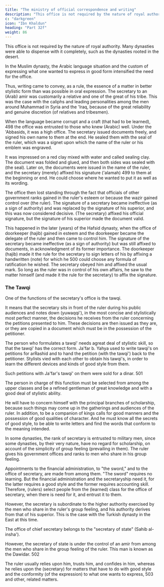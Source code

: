 ```yaml
---
title: "The ministry of official correspondence and writing"
description: "This office is not required by the nature of royal authority. Many dynasties were able to dispense with it completely, such as the dynasties rooted in the desert"
c: "darkgreen"
icon: "Ibn Khaldun"
heading: "Part 32f"
weight: 86
---
```




<!-- ### The ministry (diwan) of (official) correspondence and writing  -->

This office is not required by the nature of royal authority. Many dynasties were able to dispense with it completely, such as the dynasties rooted in the desert<!-- and which were not affected by the refinements of sedentary culture and high development of the crafts -->.

In the Muslim dynasty, the Arabic language situation and the custom of expressing what one wanted to express in good form intensified the need for the office. 

Thus, writing came to convey, as a rule, the essence of a matter in better stylistic form than was possible in oral expression. The secretary to an (Arab) amir was customarily a relative and one of the great of his tribe. This was the case with the caliphs and leading personalities among the men around Muhammad in Syria and the 'Iraq, because of the great reliability and genuine discretion (of relatives and tribesmen).

When the language became corrupt and a craft (that had to be learned), 498 the office was entrusted to those who knew (Arabic) well. Under the 'Abbasids, it was a high office. The secretary issued documents freely, and signed his own name to them at the end. He sealed them with the seal of the ruler, which was a signet upon which the name of the ruler or his emblem was engraved. 

It was impressed on a red clay mixed with water and called sealing clay. The document was folded and
glued, and then both sides was sealed with (the seal). Later on, the documents were
issued in the name of the ruler, and the secretary (merely) affixed his signature
('alamah) 499 to them at the beginning or end. He could choose where he wanted to
put it as well as its wording.

The office then lost standing through the fact that officials of other government ranks gained in the ruler's esteem or because the wazir gained control over (the ruler). The signature of a secretary became ineffective (as a sign of authority) and was replaced by the signature of his superior, and this was now considered decisive. (The secretary) affixed his official signature, but the signature of his superior made the document valid. 

This happened in the later (years) of the Hafsid dynasty, when the office of doorkeeper (hajib) gained in esteem and the doorkeeper became the delegate of the ruler and then came to control him. The signature of the secretary became ineffective (as a sign of authority) but was still affixed to documents, in acknowledgment of its former importance. The doorkeeper (hajib) made it the rule for the secretary to sign letters of his by affixing a handwritten (note) for which he 500 could choose any formula of ratification he wished. The secretary obeyed him and affixed the usual mark. So long as the ruler was in control of his own affairs, he saw to the matter himself (and made it the rule
for the secretary) to affix the signature.


### The Tawqi

One of the functions of the secretary's office is the tawqi. 

It means that the secretary sits in front of the ruler during his public audiences and notes down
(yuwaqqi'), in the most concise and stylistically most perfect manner, the decisions he receives from the ruler concerning the petitions presented to him. These decisions are then issued as they are, or they are copied in a document which must be in the possession of the petitioner. 

The person who formulates a tawqi' needs agreat deal of stylistic skill, so that the tawqi' has the correct form. Ja'far b. Yahya used to write tawqi's on petitions for arRashid and to hand the petition (with the tawqi') back to the petitioner. Stylists vied with each other to obtain his tawqi's, in order to learn the different devices and kinds of good style from them. 

Such petitions with Ja'far's tawqi' on them were sold for a dinar. 501

The person in charge of this function must be selected from among the upper classes and be a refined gentleman of great knowledge and with a good deal of stylistic ability. 

He will have to concern himself with the principal branches of scholarship, because such things may come up in the gatherings and audiences of the ruler. In addition, to be a companion of kings calls
for good manners and the possession of good qualities of character. And he must
know all the secrets of good style, to be able to write letters and find the words that
conform to the meaning intended.

In some dynasties, the rank of secretary is entrusted to military men, since some dynasties, by their very nature, have no regard for scholarship, on account of the simplicity of group feeling (prevailing in them). The ruler gives his government offices and ranks to men who share in his group feeling. 

Appointments to the financial administration, to "the sword," and to the office of secretary, are made from among them. "The sword" requires no learning. But the financial administration and the secretaryship need it, for the latter requires a good style and the former requires accounting skill. Therefore, (rulers) select people from the (learned) class for the office of secretary, when there is need for it, and entrust it to them. 

However, the secretary is subordinate to the higher authority exercised by the men who share in the ruler's group feeling, and his authority derives from that of his superior. This is the case with the Turkish dynasty in the East at this time. 

The office of chief secretary belongs to the "secretary of state" (Sahib al-insha').

However, the secretary of state is under the control of an amir from among the men who share in the group feeling of the ruler. This man is known as the Dawidar. 502

The ruler usually relies upon him, trusts him, and confides in him, whereas he relies upon the (secretary) for matters that have to do with good style and the conformity (of the expression) to what one wants to express, 503 and other, related matters.

